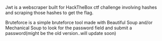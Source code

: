 Jwt is a webscraper built for HackTheBox ctf challenge involving hashes and scraping those hashes to get the flag.

Bruteforce is a simple bruteforce tool made with Beautiful Soup and/or Mechanical Soup to look for the password field and submit a password(might be the old version..will update soon)
